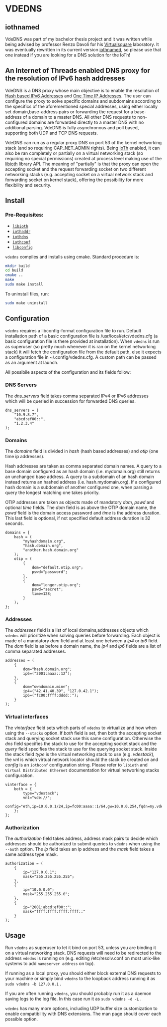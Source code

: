 # VDEDNS

## iothnamed
VdeDNS was part of my bachelor thesis project and it was written while being advised by professor Renzo Davoli for his [Virtualsquare](http://wiki.virtualsquare.org/#!index.md) laboratory.
It was eventually rewritten in its current version [iothnamed](https://github.com/virtualsquare/iothnamed), so please use that one instead if you are looking for a DNS solution for the IoTh!

## An Internet of Threads enabled DNS proxy for the resolution of IPv6 hash addresses

VdeDNS is a DNS proxy whose main objective is to enable the resolution of [Hash based IPv6 Addresses](http://wiki.virtualsquare.org/#!ideas/hashipv6.md) and [One Time IP Addresses](http://wiki.virtualsquare.org/#!ideas/otip.md). The user can configure the proxy to solve specific domains and subdomains according to the specifics of the aforementioned special addresses, using either locally set domain,base-address pairs or forwarding the request for a base-address of a domain to a master DNS. All other DNS requests to non-configured domains are forwarded directly to a master DNS with no additional parsing. VdeDNS is fully asynchronous and poll based, supporting both UDP and TCP DNS requests.

VdeDNS can run as a regular proxy DNS on port 53 of the kernel networking stack (and so requiring CAP_NET_ADMIN rights). Being [IoTh](http://wiki.virtualsquare.org/#!tutorials/ioth.md) enabled, it can also be ran completely or partially on a virtual networking stack (so requiring no special permissions) created at process level making use of the [libioth](https://github.com/virtualsquare/libioth/) library API. The meaning of "partially" is that the proxy can open the accepting socket and the request forwarding socket on two different networking stacks (e.g. accepting socket on a virtual network stack and forwarding socket on kernel stack), offering the possibility for more flexibility and security.


## Install

### Pre-Requisites:
- [`libioth`](https://github.com/virtualsquare/libioth)
- [`iothaddr`](https://github.com/virtualsquare/libioth)
- [`iothdns`](https://github.com/virtualsquare/iothdns)
- [`iothconf`](https://github.com/virtualsquare/iothconf)
- [`libconfig`](http://hyperrealm.github.io/libconfig)

`vdedns` compiles and installs using cmake. Standard procedure is:

```bash
mkdir build
cd build
cmake ..
make
sudo make install
```

To uninstall files, run:
```bash
sudo make uninstall
```

## Configuration

`vdedns` requires a libconfig-format configuration file to run. 
Default installation path of a basic configuration file is /usr/local/etc/vdedns.cfg (a basic configuration file is there provided at installation).
When `vdedns` is run as superuser (so pretty much whenever it is ran on the kernel networking stack) it will fetch the configuration file from the default path, else it expects a configuration file in ~/.config/vdedns.cfg.
A custom path can be passed as an argument at launch.

All possibile aspects of the configuration and its fields follow:

### DNS Servers

The *dns_servers* field takes comma separated IPv4 or IPv6 addresses which will 
be queried in succession for forwarded DNS queries.

    dns_servers = (
        "10.9.8.7",
        "abcd:ef00::",
        "1.2.3.4"
    );

### Domains

The *domains* field is divided in *hash* (hash based addresses) and *otip* (one time ip addresses).

Hash addresses are taken as comma separated domain names.
A query to a base domain configured as an hash domain (i.e. mydomain.org) still returns
an unchanged base address. A query to a subdomain of an hash domain instead returns an
hashed address (i.e. hash.mydomain.org).
If a configured hash domain is a subdomain of another configured one, when parsing a query
the longest matching one takes priority.

OTIP addresses are taken as objects made of mandatory *dom*, *pswd* and optional *time* fields.
The *dom* field is as above the OTIP domain name, the *pswd* field is the domain access password
and *time* is the address duration. This last field is optional, if not specified default
address duration is 32 seconds.

    domains = {
        hash = (
            "myhashdomain.org",
            "hash.domain.org",
            "another.hash.domain.org"
        );
        otip = (
            {
                dom="default.otip.org";
                pswd="password";
            },
            {
                dom="longer.otip.org";
                pswd="secret";
                time=128;
            }
        );
    };

### Addresses

The *addresses* field is a list of local domains,addresses objects which `vdedns` will 
prioritize when solving queries before forwarding.
Each object is made of a mandatory *dom* field and at least one between a *ip4*
or *ip6* field.
The *dom* field is as before a domain name, the *ip4* and *ip6* fields are a list of
comma separated addresses.

    addresses = (
        {
            dom="hash.domain.org";
            ip6=("2001:aaaa::12");
        },
        {
            dom="owndomain.mine";
            ip4=("42.41.40.39", "127.0.42.1");
            ip6=("fc00:ffff:dddd::");
        }
    );

### Virtual interfaces

The *vinterface* field sets which parts of `vdedns` to virtualize and how 
when using the `--stacks` option.
If *both* field is set, then both the accepting socket stack and querying socket stack use
this same configuration. Otherwise the *dns* field specifies the stack to use for the accepting
socket stack and the *query* field specifies the stack to use for the querying socket stack.
Inside the stack field *type* is the virtual networking stack to use (e.g. *vdestack*), 
the *vnl* is which virtual network locator should the stack be created on and *config* is an
`iothconf` configuration string. 
Please refer to `libioth` and `Virtual Distributed Ethernet` documentation 
for virtual networking stacks configuration.
    
    vinterface = {
        both = {
            type="vdestack";
            vnl="vde://";
            config="eth,ip=10.0.0.1/24,ip=fc00:aaaa::1/64,gw=10.0.0.254,fqdn=my.vdedns";
        };
    };

### Authorization

The *authorization* field takes address, address mask pairs to decide which addresses
should be authorized to submit queries to `vdedns` when using the `--auth` option.
The *ip* field takes an ip address and the *mask* field takes a same address type mask.

    authorization = (
        {
            ip="127.0.0.1";
            mask="255.255.255.255";
        },
        {
            ip="10.0.0.0";
            mask="255.255.255.0";
        },
        {
            ip="2001:abcd:ef00::";
            mask="ffff:ffff:ffff:ffff::"
        }
    );

## Usage

Run `vdedns` as superuser to let it bind on port 53, unless you are binding it on a virtual networking stack.
DNS requests will need to be redirected to the address `vdedns` is running on (e.g. editing /etc/resolv.conf on most unix-like systems to add `nameserver address` on top).

If running as a local proxy, you should either block external DNS requests to your machine or simply bind `vdedns` to the loopback address running it as `sudo vdedns -b 127.0.0.1` .

If you are often running `vdedns`, you should probably run it as a daemon saving logs to the log file.
In this case run it as `sudo vdedns -d -L` .

`vdedns` has many more options, including UDP buffer size customization to enable compatibility with DNS extensions.
The man page should cover each possible option.
